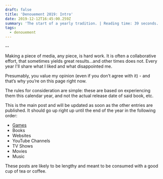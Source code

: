 ```yaml
---
draft: false
title: 'Denouement 2019: Intro'
date: 2019-12-12T16:45:00.259Z
summary: 'The start of a yearly tradition. | Reading time: 39 seconds.'
tags:
  - denouement
---
```

\--

Making a piece of media, any piece, is hard work. It is often a collaborative effort, that sometimes yields great results…and other times does not. Every year I'll share what I liked and what disappointed me.

Presumably, you value my opinion (even if you don’t agree with it) - and that’s why you’re on this page right now.

The rules for consideration are simple: these are based on experiencing them this calendar year, and not the actual release date of said book, etc.

This is the main post and will be updated as soon as the other entries are published. It should go up right up until the end of the year in the following order:

* [Games](https://blog.iamedson.com/posts/denouement-2019:-games/)
* Books
* Websites
* YouTube Channels
* TV Shows
* Movies
* Music

These posts are likely to be lengthy and meant to be consumed with a good cup of tea or coffee.
